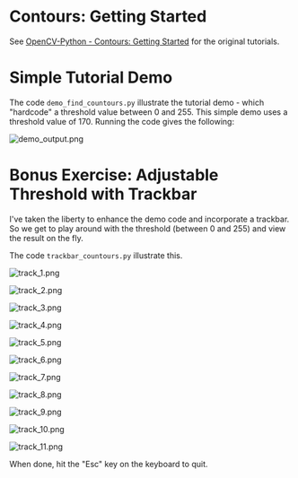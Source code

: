 # Contours: Getting Started

See [OpenCV-Python - Contours: Getting Started](https://opencv-python-tutroals.readthedocs.org/en/latest/py_tutorials/py_imgproc/py_contours/py_contours_begin/py_contours_begin.html#contours-getting-started) for the original tutorials.

# Simple Tutorial Demo

The code `demo_find_countours.py` illustrate the tutorial demo - which "hardcode" a threshold value between 0 and 255. This simple demo uses a threshold value of 170. Running the code gives the following:

![demo_output.png](./screenshot/demo_output.png)

# Bonus Exercise: Adjustable Threshold with Trackbar

I've taken the liberty to enhance the demo code and incorporate a trackbar. So we get to play around with the threshold (between 0 and 255) and view the result on the fly.

The code `trackbar_countours.py` illustrate this.

![track_1.png](./screenshot/track_1.png)

![track_2.png](./screenshot/track_2.png)

![track_3.png](./screenshot/track_3.png)

![track_4.png](./screenshot/track_4.png)

![track_5.png](./screenshot/track_5.png)

![track_6.png](./screenshot/track_6.png)

![track_7.png](./screenshot/track_7.png)

![track_8.png](./screenshot/track_8.png)

![track_9.png](./screenshot/track_9.png)

![track_10.png](./screenshot/track_10.png)

![track_11.png](./screenshot/track_11.png)

When done, hit the "Esc" key on the keyboard to quit.

